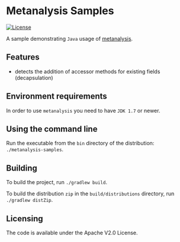 # Metanalysis Samples

[![License](http://img.shields.io/:license-apache-blue.svg)](http://www.apache.org/licenses/LICENSE-2.0.html)

A sample demonstrating `Java` usage of
[metanalysis](https://github.com/andreihh/metanalysis).

## Features

- detects the addition of accessor methods for existing fields (decapsulation)

## Environment requirements

In order to use `metanalysis` you need to have `JDK 1.7` or newer.

## Using the command line

Run the executable from the `bin` directory of the distribution:
`./metanalysis-samples`.

## Building

To build the project, run `./gradlew build`.

To build the distribution `zip` in the `build/distributions` directory, run
`./gradlew distZip`.

## Licensing

The code is available under the Apache V2.0 License.
